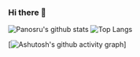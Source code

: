 ### Hi there 👋

<!--
**vvduth/vvduth** is a ✨ _special_ ✨ repository because its `README.md` (this file) appears on your GitHub profile.

Here are some ideas to get you started:

- 🔭 I’m currently working on ...
- 🌱 I’m currently learning ...
- 👯 I’m looking to collaborate on ...
- 🤔 I’m looking for help with ...
- 💬 Ask me about ...
- 📫 How to reach me: ...
- 😄 Pronouns: ...
- ⚡ Fun fact: ...
-->


<img align="top" src="https://github-readme-stats.vercel.app/api?username=vvduth&show_icons=true&theme=tokyonight" alt="Panosru's github stats" /> <img align="top" src="https://github-readme-stats.vercel.app/api/top-langs/?username=vvduth&theme=tokyonight" alt="Top Langs" />

[![Ashutosh's github activity graph](https://activity-graph.herokuapp.com/graph?username=vvduth&theme=react-dark)]


